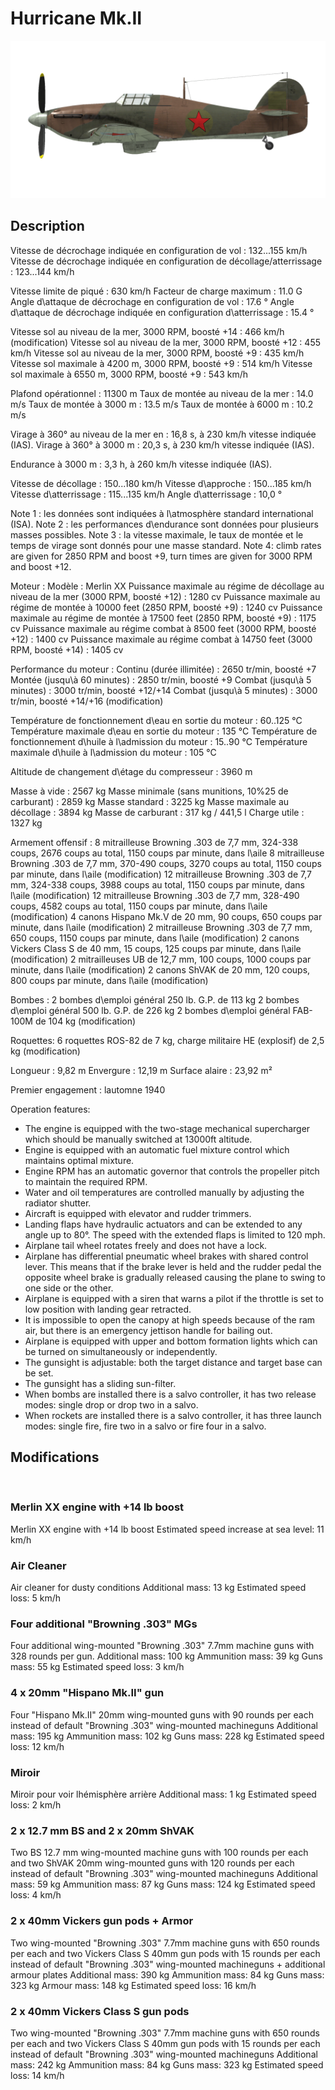 ﻿# Hurricane Mk.II

![hurricanemkii](../images/hurricanemkii.png)

## Description

Vitesse de décrochage indiquée en configuration de vol : 132...155 km/h
Vitesse de décrochage indiquée en configuration de décollage/atterrissage : 123...144 km/h

Vitesse limite de piqué : 630 km/h
Facteur de charge maximum : 11.0 G
Angle d\attaque de décrochage en configuration de vol : 17.6 °
Angle d\attaque de décrochage indiquée en configuration d\atterrissage : 15.4 °

Vitesse sol au niveau de la mer, 3000 RPM, boosté +14 : 466 km/h (modification)
Vitesse sol au niveau de la mer, 3000 RPM, boosté +12 : 455 km/h
Vitesse sol au niveau de la mer, 3000 RPM, boosté +9 : 435 km/h
Vitesse sol maximale à 4200 m, 3000 RPM, boosté +9 : 514 km/h
Vitesse sol maximale à 6550 m, 3000 RPM, boosté +9 : 543 km/h

Plafond opérationnel : 11300 m
Taux de montée au niveau de la mer : 14.0 m/s
Taux de montée à 3000 m : 13.5 m/s
Taux de montée à 6000 m : 10.2 m/s

Virage à 360° au niveau de la mer en : 16,8 s, à 230 km/h vitesse indiquée (IAS).
Virage à 360° à 3000 m : 20,3 s, à 230 km/h vitesse indiquée (IAS).

Endurance à 3000 m : 3,3 h, à 260 km/h vitesse indiquée (IAS).

Vitesse de décollage : 150...180 km/h
Vitesse d\approche : 150...185 km/h
Vitesse d\atterrissage : 115...135 km/h
Angle d\atterrissage : 10,0 °

Note 1 : les données sont indiquées à l\atmosphère standard international (ISA).
Note 2 : les performances d\endurance sont données pour plusieurs masses possibles.
Note 3 : la vitesse maximale, le taux de montée et le temps de virage sont donnés pour une masse standard.
Note 4: climb rates are given for 2850 RPM and boost +9, turn times are given for 3000 RPM and boost +12.

Moteur :
Modèle : Merlin XX
Puissance maximale au régime de décollage au niveau de la mer (3000 RPM, boosté +12) : 1280 cv
Puissance maximale au régime de montée à 10000 feet (2850 RPM, boosté +9) : 1240 cv
Puissance maximale au régime de montée à 17500 feet (2850 RPM, boosté +9) : 1175 cv
Puissance maximale au régime combat à 8500 feet (3000 RPM, boosté +12) : 1400 cv
Puissance maximale au régime combat à 14750 feet (3000 RPM, boosté +14) : 1405 cv

Performance du moteur :
Continu (durée illimitée) : 2650 tr/min, boosté +7
Montée (jusqu\à 60 minutes) : 2850 tr/min, boosté +9
Combat (jusqu\à 5 minutes) : 3000 tr/min, boosté +12/+14
Combat (jusqu\à 5 minutes) : 3000 tr/min, boosté +14/+16 (modification)

Température de fonctionnement d\eau en sortie du moteur : 60..125 °C
Température maximale d\eau en sortie du moteur : 135 °C
Température de fonctionnement d\huile à l\admission du moteur : 15..90 °C
Température maximale d\huile à l\admission du moteur : 105 °C

Altitude de changement d\étage du compresseur : 3960 m

Masse à vide : 2567 kg
Masse minimale (sans munitions, 10%25 de carburant) : 2859 kg
Masse standard : 3225 kg
Masse maximale au décollage : 3894 kg
Masse de carburant : 317 kg / 441,5 l
Charge utile : 1327 kg

Armement offensif :
8 mitrailleuse Browning .303 de 7,7 mm, 324-338 coups, 2676 coups au total, 1150 coups par minute, dans l\aile
8 mitrailleuse Browning .303 de 7,7 mm, 370-490 coups, 3270 coups au total, 1150 coups par minute, dans l\aile (modification)
12 mitrailleuse Browning .303 de 7,7 mm, 324-338 coups, 3988 coups au total, 1150 coups par minute, dans l\aile (modification)
12 mitrailleuse Browning .303 de 7,7 mm, 328-490 coups, 4582 coups au total, 1150 coups par minute, dans l\aile (modification)
4 canons Hispano Mk.V de 20 mm, 90 coups, 650 coups par minute, dans l\aile (modification)
2 mitrailleuse Browning .303 de 7,7 mm, 650 coups, 1150 coups par minute, dans l\aile (modification)
2 canons Vickers Class S de 40 mm, 15 coups, 125 coups par minute, dans l\aile (modification)
2 mitrailleuses UB de 12,7 mm, 100 coups, 1000 coups par minute, dans l\aile (modification)
2 canons ShVAK de 20 mm, 120 coups, 800 coups par minute, dans l\aile (modification)

Bombes :
2 bombes d\emploi général 250 lb. G.P. de 113 kg
2 bombes d\emploi général 500 lb. G.P. de 226 kg
2 bombes d\emploi général FAB-100M de 104 kg (modification)

Roquettes:
6 roquettes ROS-82 de 7 kg, charge militaire HE (explosif) de 2,5 kg (modification)

Longueur : 9,82 m
Envergure : 12,19 m
Surface alaire : 23,92 m²

Premier engagement : lautomne 1940

Operation features:
- The engine is equipped with the two-stage mechanical supercharger which should be manually switched at 13000ft altitude.
- Engine is equipped with an automatic fuel mixture control which maintains optimal mixture.
- Engine RPM has an automatic governor that controls the propeller pitch to maintain the required RPM.
- Water and oil temperatures are controlled manually by adjusting the radiator shutter.
- Aircraft is equipped with elevator and rudder trimmers.
- Landing flaps have hydraulic actuators and can be extended to any angle up to 80°. The speed with the extended flaps is limited to 120 mph.
- Airplane tail wheel rotates freely and does not have a lock.
- Airplane has differential pneumatic wheel brakes with shared control lever. This means that if the brake lever is held and the rudder pedal the opposite wheel brake is gradually released causing the plane to swing to one side or the other.
- Airplane is equipped with a siren that warns a pilot if the throttle is set to low position with landing gear retracted.
- It is impossible to open the canopy at high speeds because of the ram air, but there is an emergency jettison handle for bailing out.
- Airplane is equipped with upper and bottom formation lights which can be turned on simultaneously or independently.
- The gunsight is adjustable: both the target distance and target base can be set.
- The gunsight has a sliding sun-filter.
- When bombs are installed there is a salvo controller, it has two release modes: single drop or drop two in a salvo.
- When rockets are installed there is a salvo controller, it has three launch modes: single fire, fire two in a salvo or fire four in a salvo.

## Modifications
﻿

### Merlin XX engine with +14 lb boost

Merlin XX engine with +14 lb boost
Estimated speed increase at sea level: 11 km/h﻿

### Air Cleaner

Air cleaner for dusty conditions
Additional mass: 13 kg
Estimated speed loss: 5 km/h﻿

### Four additional "Browning .303" MGs

Four additional wing-mounted "Browning .303" 7.7mm machine guns with 328 rounds per gun.
Additional mass: 100 kg
Ammunition mass: 39 kg
Guns mass: 55 kg
Estimated speed loss: 3 km/h﻿

### 4 x 20mm "Hispano Mk.II" gun

Four "Hispano Mk.II" 20mm wing-mounted guns with 90 rounds per each instead of default "Browning .303" wing-mounted machineguns
Additional mass: 195 kg
Ammunition mass: 102 kg
Guns mass: 228 kg
Estimated speed loss: 12 km/h
﻿

### Miroir

Miroir pour voir lhémisphère arrière
Additional mass: 1 kg
Estimated speed loss: 2 km/h﻿

### 2 x 12.7 mm BS and 2 x 20mm ShVAK

Two BS 12.7 mm wing-mounted machine guns with 100 rounds per each and two ShVAK 20mm wing-mounted guns with 120 rounds per each instead of default "Browning .303" wing-mounted machineguns
Additional mass: 59 kg
Ammunition mass: 87 kg
Guns mass: 124 kg
Estimated speed loss: 4 km/h﻿

### 2 x 40mm Vickers gun pods + Armor

Two wing-mounted "Browning .303" 7.7mm machine guns with 650 rounds per each and two Vickers Class S 40mm gun pods with 15 rounds per each instead of default "Browning .303" wing-mounted machineguns + additional armour plates
Additional mass: 390 kg
Ammunition mass: 84 kg
Guns mass: 323 kg
Armour mass: 148 kg
Estimated speed loss: 16 km/h﻿

### 2 x 40mm Vickers Class S gun pods

Two wing-mounted "Browning .303" 7.7mm machine guns with 650 rounds per each and two Vickers Class S 40mm gun pods with 15 rounds per each instead of default "Browning .303" wing-mounted machineguns
Additional mass: 242 kg
Ammunition mass: 84 kg
Guns mass: 323 kg
Estimated speed loss: 14 km/h